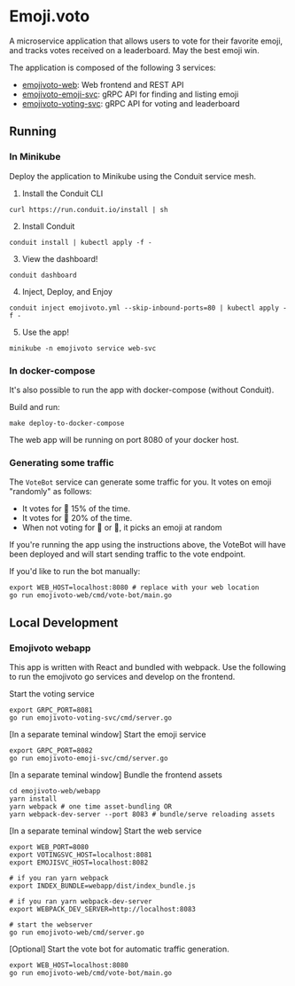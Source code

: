 # Emoji.voto

A microservice application that allows users to vote for their favorite emoji,
and tracks votes received on a leaderboard. May the best emoji win.

The application is composed of the following 3 services:

* [emojivoto-web](emojivoto-web/): Web frontend and REST API
* [emojivoto-emoji-svc](emojivoto-emoji-svc/): gRPC API for finding and listing emoji
* [emojivoto-voting-svc](emojivoto-voting-svc/): gRPC API for voting and leaderboard

## Running

### In Minikube

Deploy the application to Minikube using the Conduit service mesh.

1. Install the Conduit CLI

```
curl https://run.conduit.io/install | sh
```

2. Install Conduit

```
conduit install | kubectl apply -f -
```

3. View the dashboard!

```
conduit dashboard
```

4. Inject, Deploy, and Enjoy

```
conduit inject emojivoto.yml --skip-inbound-ports=80 | kubectl apply -f -
```

5. Use the app!

```
minikube -n emojivoto service web-svc
```

### In docker-compose

It's also possible to run the app with docker-compose (without Conduit).

Build and run:

```
make deploy-to-docker-compose
```

The web app will be running on port 8080 of your docker host.


### Generating some traffic

The `VoteBot` service can generate some traffic for you. It votes on emoji
"randomly" as follows:
- It votes for :doughnut: 15% of the time.
- It votes for :poop: 20% of the time.
- When not voting for :doughnut: or :poop:, it picks an emoji at random

If you're running the app using the instructions above,
the VoteBot will have been deployed and will
start sending traffic to the vote endpoint.

If you'd like to run the bot manually:
```
export WEB_HOST=localhost:8080 # replace with your web location
go run emojivoto-web/cmd/vote-bot/main.go
```

## Local Development

### Emojivoto webapp

This app is written with React and bundled with webpack.
Use the following to run the emojivoto go services and develop on the frontend.

Start the voting service
```
export GRPC_PORT=8081
go run emojivoto-voting-svc/cmd/server.go
```

[In a separate teminal window] Start the emoji service
```
export GRPC_PORT=8082
go run emojivoto-emoji-svc/cmd/server.go
```

[In a separate teminal window] Bundle the frontend assets
```
cd emojivoto-web/webapp
yarn install
yarn webpack # one time asset-bundling OR
yarn webpack-dev-server --port 8083 # bundle/serve reloading assets
```

[In a separate teminal window] Start the web service
```
export WEB_PORT=8080
export VOTINGSVC_HOST=localhost:8081
export EMOJISVC_HOST=localhost:8082

# if you ran yarn webpack
export INDEX_BUNDLE=webapp/dist/index_bundle.js

# if you ran yarn webpack-dev-server
export WEBPACK_DEV_SERVER=http://localhost:8083

# start the webserver
go run emojivoto-web/cmd/server.go
```

[Optional] Start the vote bot for automatic traffic generation.
```
export WEB_HOST=localhost:8080
go run emojivoto-web/cmd/vote-bot/main.go
```
